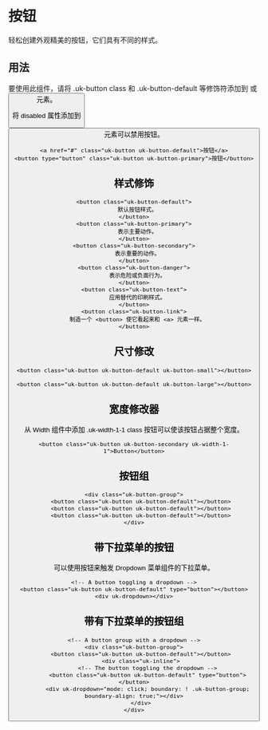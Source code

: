 # 按钮

轻松创建外观精美的按钮，它们具有不同的样式。

## 用法

要使用此组件，请将 .uk-button class 和 .uk-button-default 等修饰符添加到 <a> 或 <button> 元素。

将 disabled 属性添加到 <button> 元素可以禁用按钮。

```
<a href="#" class="uk-button uk-button-default">按钮</a>
<button type="button" class="uk-button uk-button-primary">按钮</button>
```

## 样式修饰

```
<button class="uk-button-default">
  默认按钮样式。
</button>
<button class="uk-button-primary">
  表示主要动作。
</button>
<button class="uk-button-secondary">
  表示重要的动作。
</button>
<button class="uk-button-danger">
  表示危险或负面行为。
</button>
<button class="uk-button-text">
  应用替代的印刷样式。
</button>
<button class="uk-button-link">
  制造一个 <button> 使它看起来和 <a> 元素一样。
</button>
```

## 尺寸修改

```
<button class="uk-button uk-button-default uk-button-small"></button>

<button class="uk-button uk-button-default uk-button-large"></button>
```

## 宽度修改器

从 Width 组件中添加 .uk-width-1-1 class 按钮可以使该按钮占据整个宽度。

```
<button class="uk-button uk-button-secondary uk-width-1-1">Button</button>
```

## 按钮组

```
<div class="uk-button-group">
    <button class="uk-button uk-button-default"></button>
    <button class="uk-button uk-button-default"></button>
    <button class="uk-button uk-button-default"></button>
</div>
```

## 带下拉菜单的按钮

可以使用按钮来触发 Dropdown 菜单组件的下拉菜单。

```
<!-- A button toggling a dropdown -->
<button class="uk-button uk-button-default" type="button"></button>
<div uk-dropdown></div>
```

## 带有下拉菜单的按钮组

```
<!-- A button group with a dropdown -->
<div class="uk-button-group">
    <button class="uk-button uk-button-default"></button>
    <div class="uk-inline">
        <!-- The button toggling the dropdown -->
        <button class="uk-button uk-button-default" type="button"></button>
        <div uk-dropdown="mode: click; boundary: ! .uk-button-group; boundary-align: true;"></div>
    </div>
</div>
```
